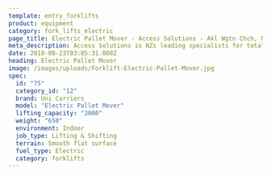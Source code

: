 ```yaml
---
template: entry_forklifts
product: equipment
category: fork_lifts_electric
page_title: Electric Pallet Mover - Access Solutions - Akl Wgtn Chch, NZ
meta_description: Access Solutions is NZs leading specialists for total access solution equipment. 100% NZ owned & operated. Read about us - Make an enquiry today
date: 2018-08-23T03:05:31.808Z
heading: Electric Pallet Mover
image: /images/uploads/Forklift-Electric-Pallet-Mover.jpg
spec:
  id: "75"
  category_id: "12"
  brand: Uni Carriers
  model: "Electric Pallet Mover"
  lifting_capacity: "2000"
  weight: "650"
  environment: Indoor
  job_type: Lifting & Shifting
  terrain: Smooth flat surface
  fuel_type: Electric
  category: forklifts
---
```

